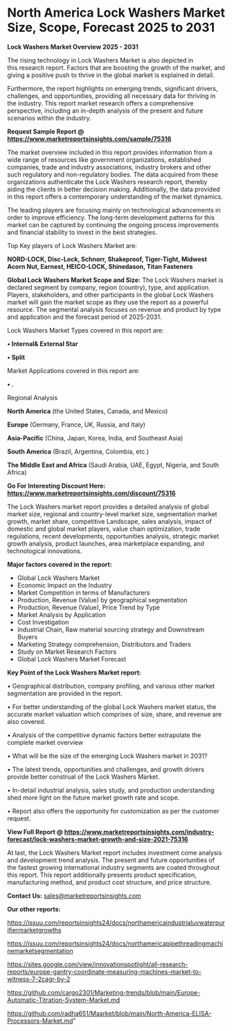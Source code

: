 # North America Lock Washers Market Size, Scope, Forecast 2025 to 2031

<Strong> Lock Washers Market Overview 2025 - 2031</strong>

The rising technology in Lock Washers Market is also depicted in this research report. Factors that are boosting the growth of the market, and giving a positive push to thrive in the global market is explained in detail.

Furthermore, the report highlights on emerging trends, significant drivers, challenges, and opportunities, providing all necessary data for thriving in the industry. This report market research offers a comprehensive perspective, including an in-depth analysis of the present and future scenarios within the industry.

<strong>Request Sample Report @ <a href=https://www.marketreportsinsights.com/sample/75316>https://www.marketreportsinsights.com/sample/75316</a></strong>

The market overview included in this report provides information from a wide range of resources like government organizations, established companies, trade and industry associations, industry brokers and other such regulatory and non-regulatory bodies. The data acquired from these organizations authenticate the Lock Washers research report, thereby aiding the clients in better decision making. Additionally, the data provided in this report offers a contemporary understanding of the market dynamics.

The leading players are focusing mainly on technological advancements in order to improve efficiency. The long-term development patterns for this market can be captured by continuing the ongoing process improvements and financial stability to invest in the best strategies.

Top Key players of Lock Washers Market are:

<strong>NORD-LOCK, Disc-Lock, Schnorr, Shakeproof, Tiger-Tight, Midwest Acorn Nut, Earnest, HEICO-LOCK, Shinedason, Titan Fasteners</strong>

<strong><b>Global Lock Washers Market Scope and Size:</b></strong>
The Lock Washers market is declared segment by company, region (country), type, and application. Players, stakeholders, and other participants in the global Lock Washers market will gain the market scope as they use the report as a powerful resource. The segmental analysis focuses on revenue and product by type and application and the forecast period of 2025-2031.

Lock Washers Market Types covered in this report are:

<strong>• Internal& External Star

• Split</strong>

Market Applications covered in this report are:

<strong>• .</strong> 

Regional Analysis

<strong>North America</strong> (the United States, Canada, and Mexico)

<strong>Europe</strong> (Germany, France, UK, Russia, and Italy)

<strong>Asia-Pacific</strong> (China, Japan, Korea, India, and Southeast Asia)

<strong>South America</strong> (Brazil, Argentina, Colombia, etc.)

<strong>The Middle East and Africa</strong> (Saudi Arabia, UAE, Egypt, Nigeria, and South Africa)

<strong>Go For Interesting Discount Here: <a href=https://www.marketreportsinsights.com/discount/75316>https://www.marketreportsinsights.com/discount/75316</a></strong>

The Lock Washers market report provides a detailed analysis of global market size, regional and country-level market size, segmentation market growth, market share, competitive Landscape, sales analysis, impact of domestic and global market players, value chain optimization, trade regulations, recent developments, opportunities analysis, strategic market growth analysis, product launches, area marketplace expanding, and technological innovations.

<strong><b>Major factors covered in the report:</b></strong>
<ul>
  <li>Global Lock Washers Market </li>
  <li>Economic Impact on the Industry</li>
  <li>Market Competition in terms of Manufacturers</li>
  <li>Production, Revenue (Value) by geographical segmentation</li>
  <li>Production, Revenue (Value), Price Trend by Type</li>
  <li>Market Analysis by Application</li>
  <li>Cost Investigation</li>
  <li>Industrial Chain, Raw material sourcing strategy and Downstream Buyers</li>
  <li>Marketing Strategy comprehension, Distributors and Traders</li>
  <li>Study on Market Research Factors</li>
  <li>Global Lock Washers Market Forecast</li>
</ul>

<strong><b>Key Point of the Lock Washers Market report:</b></strong>

• Geographical distribution, company profiling, and various other market segmentation are provided in the report.

• For better understanding of the global Lock Washers market status, the accurate market valuation which comprises of size, share, and revenue are also covered.

• Analysis of the competitive dynamic factors better extrapolate the complete market overview

• What will be the size of the emerging Lock Washers market in 2031?

• The latest trends, opportunities and challenges, and growth drivers provide better construal of the Lock Washers Market.

• In-detail industrial analysis, sales study, and production understanding shed more light on the future market growth rate and scope.

• Report also offers the opportunity for customization as per the customer request.

<strong><b>View Full Report @ <a href=https://www.marketreportsinsights.com/industry-forecast/lock-washers-market-growth-and-size-2021-75316>https://www.marketreportsinsights.com/industry-forecast/lock-washers-market-growth-and-size-2021-75316</a></b></strong>


At last, the Lock Washers Market report includes investment come analysis and development trend analysis. The present and future opportunities of the fastest growing international industry segments are coated throughout this report. This report additionally presents product specification, manufacturing method, and product cost structure, and price structure.

<strong>Contact Us:</strong>
sales@marketreportsinsights.com

<strong>Our other reports:</strong>

<a href=https://issuu.com/reportsinsights24/docs/northamericaindustrialuvwaterpurifiermarketgrowths>https://issuu.com/reportsinsights24/docs/northamericaindustrialuvwaterpurifiermarketgrowths</a>

<a href=https://issuu.com/reportsinsights24/docs/northamericapipethreadingmachinemarketsegmentation>https://issuu.com/reportsinsights24/docs/northamericapipethreadingmachinemarketsegmentation</a>

<a href=https://sites.google.com/view/innovationspotlight/all-research-reports/europe-gantry-coordinate-measuring-machines-market-to-witness-7-2cagr-by-2>https://sites.google.com/view/innovationspotlight/all-research-reports/europe-gantry-coordinate-measuring-machines-market-to-witness-7-2cagr-by-2</a>

<a href=https://github.com/cargo2301/Marketing-trends/blob/main/Europe-Automatic-Titration-System-Market.md>https://github.com/cargo2301/Marketing-trends/blob/main/Europe-Automatic-Titration-System-Market.md</a>

<a href=https://github.com/radha651/Maarket/blob/main/North-America-ELISA-Processors-Market.md>https://github.com/radha651/Maarket/blob/main/North-America-ELISA-Processors-Market.md</a>"
